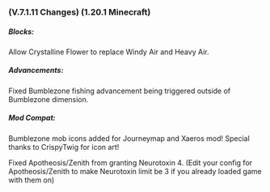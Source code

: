 ### **(V.7.1.11 Changes) (1.20.1 Minecraft)**

##### Blocks:
Allow Crystalline Flower to replace Windy Air and Heavy Air.

##### Advancements:
Fixed Bumblezone fishing advancement being triggered outside of Bumblezone dimension.

##### Mod Compat:
Bumblezone mob icons added for Journeymap and Xaeros mod! Special thanks to CrispyTwig for icon art!

Fixed Apotheosis/Zenith from granting Neurotoxin 4. 
  (Edit your config for Apotheosis/Zenith to make Neurotoxin limit be 3 if you already loaded game with them on)
